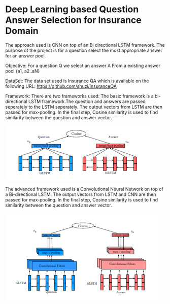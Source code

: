 # Deep Learning based Question Answer Selection for Insurance Domain
The approach used is CNN on top of an Bi directional LSTM framework.
The purpose of the project is for a question select the most appropriate answer for an answer pool.

Objective: For a question Q we select an answer A From a existing answer pool {a1, a2..aN}

DataSet: The data set used is  Insurance QA which is available on the following URL: https://github.com/shuzi/insuranceQA

Framework:
There are two frameworks used:
The basic framework  is a bi-directional LSTM framework.The question and answers are passed seperately to the LSTM seperately.
The output vectors from LSTM are then passed for max-pooling.
In the final step, Cosine similarity is used to find similarity between the question and answer vector.

![BASIC Bi-LSTM FRAMEWORK](https://github.com/srinathkv1992/Deep-Learning-based-Question-Answer-Selection-for-Insurance-Domain/blob/master/LSTM.PNG)

The advanced framework used is a Convolutional Neural Network on top of a Bi-directional LSTM.
The output vectors from LSTM and CNN are then passed for max-pooling.
In the final step, Cosine similarity is used to find similarity between the question and answer vector.

![Bi-LSTM / CNN FRAMEWORK](https://github.com/srinathkv1992/Deep-Learning-based-Question-Answer-Selection-for-Insurance-Domain/blob/master/LSTMCNN.PNG)




